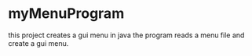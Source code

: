 # myMenuProgram
this project creates a gui menu in java the program reads a menu file and create a gui menu.
